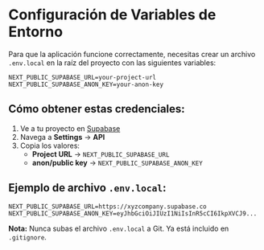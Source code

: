 # Configuración de Variables de Entorno

Para que la aplicación funcione correctamente, necesitas crear un archivo `.env.local` en la raíz del proyecto con las siguientes variables:

```env
NEXT_PUBLIC_SUPABASE_URL=your-project-url
NEXT_PUBLIC_SUPABASE_ANON_KEY=your-anon-key
```

## Cómo obtener estas credenciales:

1. Ve a tu proyecto en [Supabase](https://app.supabase.com)
2. Navega a **Settings** → **API**
3. Copia los valores:
   - **Project URL** → `NEXT_PUBLIC_SUPABASE_URL`
   - **anon/public key** → `NEXT_PUBLIC_SUPABASE_ANON_KEY`

## Ejemplo de archivo `.env.local`:

```env
NEXT_PUBLIC_SUPABASE_URL=https://xyzcompany.supabase.co
NEXT_PUBLIC_SUPABASE_ANON_KEY=eyJhbGciOiJIUzI1NiIsInR5cCI6IkpXVCJ9...
```

**Nota:** Nunca subas el archivo `.env.local` a Git. Ya está incluido en `.gitignore`.

